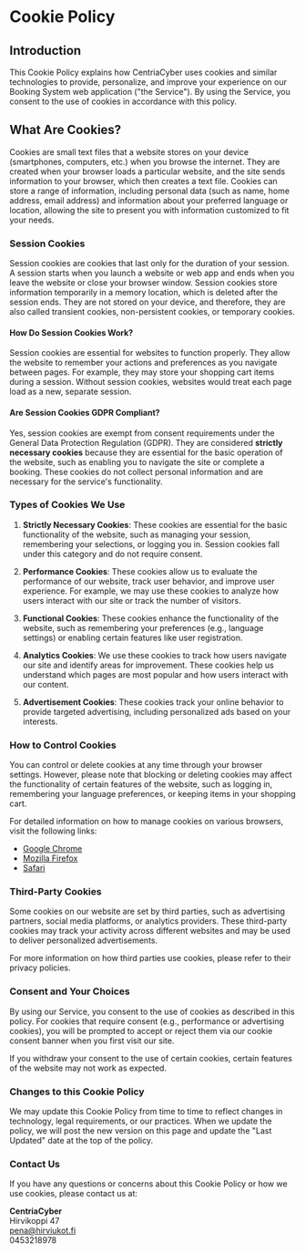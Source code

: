 # Cookie Policy

## Introduction

This Cookie Policy explains how CentriaCyber uses cookies and similar technologies to provide, personalize, and improve your experience on our Booking System web application ("the Service"). By using the Service, you consent to the use of cookies in accordance with this policy.

## What Are Cookies?

Cookies are small text files that a website stores on your device (smartphones, computers, etc.) when you browse the internet. They are created when your browser loads a particular website, and the site sends information to your browser, which then creates a text file. Cookies can store a range of information, including personal data (such as name, home address, email address) and information about your preferred language or location, allowing the site to present you with information customized to fit your needs.

### Session Cookies

Session cookies are cookies that last only for the duration of your session. A session starts when you launch a website or web app and ends when you leave the website or close your browser window. Session cookies store information temporarily in a memory location, which is deleted after the session ends. They are not stored on your device, and therefore, they are also called transient cookies, non-persistent cookies, or temporary cookies.

#### How Do Session Cookies Work?

Session cookies are essential for websites to function properly. They allow the website to remember your actions and preferences as you navigate between pages. For example, they may store your shopping cart items during a session. Without session cookies, websites would treat each page load as a new, separate session.

#### Are Session Cookies GDPR Compliant?

Yes, session cookies are exempt from consent requirements under the General Data Protection Regulation (GDPR). They are considered **strictly necessary cookies** because they are essential for the basic operation of the website, such as enabling you to navigate the site or complete a booking. These cookies do not collect personal information and are necessary for the service's functionality.

### Types of Cookies We Use

1. **Strictly Necessary Cookies**: These cookies are essential for the basic functionality of the website, such as managing your session, remembering your selections, or logging you in. Session cookies fall under this category and do not require consent.

2. **Performance Cookies**: These cookies allow us to evaluate the performance of our website, track user behavior, and improve user experience. For example, we may use these cookies to analyze how users interact with our site or track the number of visitors.

3. **Functional Cookies**: These cookies enhance the functionality of the website, such as remembering your preferences (e.g., language settings) or enabling certain features like user registration.

4. **Analytics Cookies**: We use these cookies to track how users navigate our site and identify areas for improvement. These cookies help us understand which pages are most popular and how users interact with our content.

5. **Advertisement Cookies**: These cookies track your online behavior to provide targeted advertising, including personalized ads based on your interests.

### How to Control Cookies

You can control or delete cookies at any time through your browser settings. However, please note that blocking or deleting cookies may affect the functionality of certain features of the website, such as logging in, remembering your language preferences, or keeping items in your shopping cart.

For detailed information on how to manage cookies on various browsers, visit the following links:
- [Google Chrome](https://support.google.com/chrome/answer/95647?hl=en)
- [Mozilla Firefox](https://support.mozilla.org/en-US/kb/enable-and-disable-cookies-website-preferences)
- [Safari](https://support.apple.com/en-us/HT201265)

### Third-Party Cookies

Some cookies on our website are set by third parties, such as advertising partners, social media platforms, or analytics providers. These third-party cookies may track your activity across different websites and may be used to deliver personalized advertisements.

For more information on how third parties use cookies, please refer to their privacy policies.

### Consent and Your Choices

By using our Service, you consent to the use of cookies as described in this policy. For cookies that require consent (e.g., performance or advertising cookies), you will be prompted to accept or reject them via our cookie consent banner when you first visit our site.

If you withdraw your consent to the use of certain cookies, certain features of the website may not work as expected.

### Changes to this Cookie Policy

We may update this Cookie Policy from time to time to reflect changes in technology, legal requirements, or our practices. When we update the policy, we will post the new version on this page and update the "Last Updated" date at the top of the policy.

### Contact Us

If you have any questions or concerns about this Cookie Policy or how we use cookies, please contact us at:

**CentriaCyber**  
Hirvikoppi 47  
pena@hirviukot.fi  
0453218978
